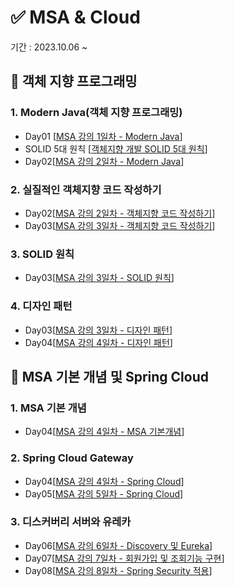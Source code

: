 # ✅ MSA & Cloud

기간 : 2023.10.06 ~

## 🌟 객체 지향 프로그래밍

### 1. Modern Java(객체 지향 프로그래밍)

* Day01 [[MSA 강의 1일차 - Modern Java](https://velog.io/@hyensukim/MSA-%EA%B0%95%EC%9D%98-1%EC%9D%BC%EC%B0%A8-Modern-Java "1일차 링크")]
* SOLID 5대 원칙 [[객체지향 개발 SOLID 5대 원칙](https://velog.io/@hyensukim/%EA%B0%9D%EC%B2%B4%EC%A7%80%ED%96%A5-%EA%B0%9C%EB%B0%9C-SOLID-5%EB%8C%80-%EC%9B%90%EC%B9%99 "1일차 추가 공부")]
* Day02[[MSA 강의 2일차 - Modern Java](https://velog.io/@hyensukim/MSA-2%EC%9D%BC%EC%B0%A8-Chap01.-Modern-Java)]

### 2. 실질적인 객체지향 코드 작성하기

- Day02[[MSA 강의 2일차 - 객체지향 코드 작성하기](https://velog.io/@hyensukim/MSA-2%EC%9D%BC%EC%B0%A8-Chap02.-%EC%8B%A4%EC%A7%88%EC%A0%81%EC%9D%B8-%EA%B0%9D%EC%B2%B4%EC%A7%80%ED%96%A5-%EC%BD%94%EB%93%9C-%EC%9E%91%EC%84%B1%ED%95%98%EA%B8%B0)]
- Day03[[MSA 강의 3일차 - 객체지향 코드 작성하기](https://velog.io/@hyensukim/MSA-3%EC%9D%BC%EC%B0%A8-Chap02.-%EA%B0%9D%EC%B2%B4%EC%A7%80%ED%96%A5%EC%A0%81-%EC%BD%94%EB%93%9C-%EC%9E%91%EC%84%B1%ED%95%98%EA%B8%B0)]

### 3. SOLID 원칙

- Day03[[MSA 강의 3일차 - SOLID 원칙](https://velog.io/@hyensukim/MSA-3%EC%9D%BC%EC%B0%A8-Chap03.-SOLID-%EC%9B%90%EC%B9%99)]

### 4. 디자인 패턴

- Day03[[MSA 강의 3일차 - 디자인 패턴](https://velog.io/@hyensukim/MSA-3%EC%9D%BC%EC%B0%A8-Chap04.-%EB%94%94%EC%9E%90%EC%9D%B8-%ED%8C%A8%ED%84%B4)]
- Day04[[MSA 강의 4일차 - 디자인 패턴](https://velog.io/@hyensukim/MSA-4%EC%9D%BC%EC%B0%A8-Chap04.-%EB%94%94%EC%9E%90%EC%9D%B8-%ED%8C%A8%ED%84%B4)]

## 🌟 MSA 기본 개념 및 Spring Cloud

### 1. MSA 기본 개념

- Day04[[MSA 강의 4일차 - MSA 기본개념](https://velog.io/@hyensukim/MSA-4%EC%9D%BC%EC%B0%A8-Chap01.-MSA-%EA%B8%B0%EC%B4%88)]

### 2. Spring Cloud Gateway

- Day04[[MSA 강의 4일차 - Spring Cloud](https://velog.io/@hyensukim/MSA-4%EC%9D%BC%EC%B0%A8-Chap02.-Spring-Cloud)]
- Day05[[MSA 강의 5일차 - Spring Cloud](https://velog.io/@hyensukim/MSA-5%EC%9D%BC%EC%B0%A8-Chap02.-Spring-Cloud-Gateway)]

### 3. 디스커버리 서버와 유레카

- Day06[[MSA 강의 6일차 - Discovery 및 Eureka](https://velog.io/@hyensukim/MSA-6%EC%9D%BC%EC%B0%A8-Chap04.-%EB%94%94%EC%8A%A4%EC%BB%A4%EB%B2%84%EB%A6%AC-%EC%84%9C%EB%B2%84%EC%99%80-%EC%9C%A0%EB%A0%88%EC%B9%B4)]
- Day07[[MSA 강의 7일차 - 회원가입 및 조회기능 구현](https://velog.io/@hyensukim/MSA-7%EC%9D%BC%EC%B0%A8-Chap04.-%ED%9A%8C%EC%9B%90%EA%B0%80%EC%9E%85-%EB%B0%8F-%EC%A1%B0%ED%9A%8C%EA%B8%B0%EB%8A%A5-%EA%B5%AC%ED%98%84)]
- Day08[[MSA 강의 8일차 - Spring Security 적용]()]
